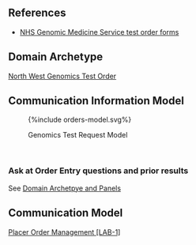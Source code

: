 ## References

- [NHS Genomic Medicine Service test order forms](https://www.england.nhs.uk/publication/nhs-genomic-medicine-service-test-order-forms/)

## Domain Archetype

[North West Genomics Test Order](Questionnaire-GenomicTestOrder.html)

## Communication Information Model

<figure>
{%include orders-model.svg%}
<p id="fX.X.X.X-X" class="figureTitle">Genomics Test Request Model</p>
</figure>
<br clear="all">

### Ask at Order Entry questions and prior results

See [Domain Archetpye and Panels](DDD-Overview.html#domain-archetype-and-panels)

## Communication Model  

[Placer Order Management [LAB-1]](LAB-1.html)
